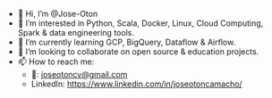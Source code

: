 - 👋 Hi, I’m @Jose-Oton
- 👀 I’m interested in Python, Scala, Docker, Linux, Cloud Computing, Spark & data engineering tools.
- 🌱 I’m currently learning GCP, BigQuery, Dataflow & Airflow.
- 💞️ I’m looking to collaborate on open source & education projects.
- 📫 How to reach me: 
  - 📧: joseotoncv@gmail.com
  - LinkedIn: https://www.linkedin.com/in/joseotoncamacho/

<!---
Jose-Oton/Jose-Oton is a ✨ special ✨ repository because its `README.md` (this file) appears on your GitHub profile.
You can click the Preview link to take a look at your changes.
--->
